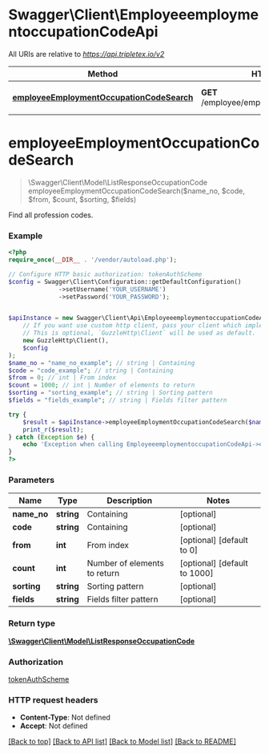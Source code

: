 # Swagger\Client\EmployeeemploymentoccupationCodeApi

All URIs are relative to *https://api.tripletex.io/v2*

Method | HTTP request | Description
------------- | ------------- | -------------
[**employeeEmploymentOccupationCodeSearch**](EmployeeemploymentoccupationCodeApi.md#employeeEmploymentOccupationCodeSearch) | **GET** /employee/employment/occupationCode | Find all profession codes.


# **employeeEmploymentOccupationCodeSearch**
> \Swagger\Client\Model\ListResponseOccupationCode employeeEmploymentOccupationCodeSearch($name_no, $code, $from, $count, $sorting, $fields)

Find all profession codes.



### Example
```php
<?php
require_once(__DIR__ . '/vendor/autoload.php');

// Configure HTTP basic authorization: tokenAuthScheme
$config = Swagger\Client\Configuration::getDefaultConfiguration()
              ->setUsername('YOUR_USERNAME')
              ->setPassword('YOUR_PASSWORD');


$apiInstance = new Swagger\Client\Api\EmployeeemploymentoccupationCodeApi(
    // If you want use custom http client, pass your client which implements `GuzzleHttp\ClientInterface`.
    // This is optional, `GuzzleHttp\Client` will be used as default.
    new GuzzleHttp\Client(),
    $config
);
$name_no = "name_no_example"; // string | Containing
$code = "code_example"; // string | Containing
$from = 0; // int | From index
$count = 1000; // int | Number of elements to return
$sorting = "sorting_example"; // string | Sorting pattern
$fields = "fields_example"; // string | Fields filter pattern

try {
    $result = $apiInstance->employeeEmploymentOccupationCodeSearch($name_no, $code, $from, $count, $sorting, $fields);
    print_r($result);
} catch (Exception $e) {
    echo 'Exception when calling EmployeeemploymentoccupationCodeApi->employeeEmploymentOccupationCodeSearch: ', $e->getMessage(), PHP_EOL;
}
?>
```

### Parameters

Name | Type | Description  | Notes
------------- | ------------- | ------------- | -------------
 **name_no** | **string**| Containing | [optional]
 **code** | **string**| Containing | [optional]
 **from** | **int**| From index | [optional] [default to 0]
 **count** | **int**| Number of elements to return | [optional] [default to 1000]
 **sorting** | **string**| Sorting pattern | [optional]
 **fields** | **string**| Fields filter pattern | [optional]

### Return type

[**\Swagger\Client\Model\ListResponseOccupationCode**](../Model/ListResponseOccupationCode.md)

### Authorization

[tokenAuthScheme](../../README.md#tokenAuthScheme)

### HTTP request headers

 - **Content-Type**: Not defined
 - **Accept**: Not defined

[[Back to top]](#) [[Back to API list]](../../README.md#documentation-for-api-endpoints) [[Back to Model list]](../../README.md#documentation-for-models) [[Back to README]](../../README.md)

